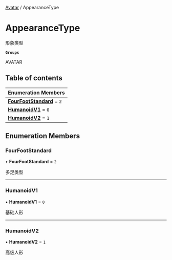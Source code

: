 [Avatar](../groups/Avatar.Avatar.md) / AppearanceType

# AppearanceType <Badge type="tip" text="Enumeration" /> <Score text="AppearanceType" />

形象类型

**`Groups`**

AVATAR

## Table of contents

| Enumeration Members |
| :-----|
| **[FourFootStandard](Gameplay.AppearanceType.md#fourfootstandard)** = ``2`` <br> |
| **[HumanoidV1](Gameplay.AppearanceType.md#humanoidv1)** = ``0`` <br> |
| **[HumanoidV2](Gameplay.AppearanceType.md#humanoidv2)** = ``1`` <br> |

## Enumeration Members

### FourFootStandard <Score text="FourFootStandard" /> 

• **FourFootStandard** = ``2``

多足类型

___

### HumanoidV1 <Score text="HumanoidV" /> 

• **HumanoidV1** = ``0``

基础人形

___

### HumanoidV2 <Score text="HumanoidV" /> 

• **HumanoidV2** = ``1``

高级人形
